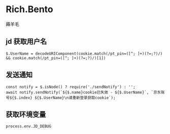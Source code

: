 # Rich.Bento
薅羊毛


## jd 获取用户名
```
$.UserName = decodeURIComponent(cookie.match(/pt_pin=([^; ]+)(?=;?)/) && cookie.match(/pt_pin=([^; ]+)(?=;?)/)[1])
```


## 发送通知
```
const notify = $.isNode() ? require('./sendNotify') : '';
await notify.sendNotify(`${$.name}cookie已失效 - ${$.UserName}`, `京东账号${$.index} ${$.UserName}\n请重新登录获取cookie`);
```

## 获取环境变量
```
process.env.JD_DEBUG
```